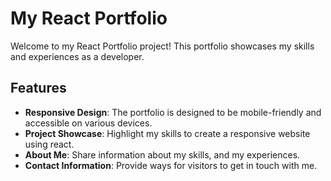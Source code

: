 # My React Portfolio

Welcome to my React Portfolio project! This portfolio showcases my skills and experiences as a developer.

## Features

- **Responsive Design**: The portfolio is designed to be mobile-friendly and accessible on various devices.
- **Project Showcase**: Highlight my skills to create a responsive website using react.
- **About Me**: Share information about my skills, and my experiences.
- **Contact Information**: Provide ways for visitors to get in touch with me.

